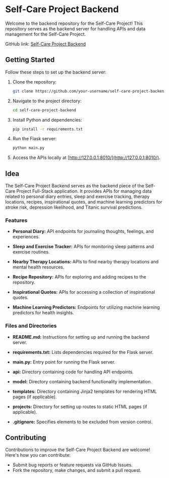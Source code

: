 # Self-Care Project Backend

Welcome to the backend repository for the Self-Care Project! This repository serves as the backend server for handling APIs and data management for the Self-Care Project.

GitHub link: [Self-Care Project Backend](https://github.com/your-username/self-care-project-backend)

## Getting Started

Follow these steps to set up the backend server:

1. Clone the repository:

    ```bash
    git clone https://github.com/your-username/self-care-project-backend.git
    ```

2. Navigate to the project directory:

    ```bash
    cd self-care-project-backend
    ```

3. Install Python and dependencies:

    ```bash
    pip install -r requirements.txt
    ```

4. Run the Flask server:

    ```bash
    python main.py
    ```

5. Access the APIs locally at [http://127.0.0.1:8010/](http://127.0.0.1:8010/).

## Idea

The Self-Care Project Backend serves as the backend piece of the Self-Care Project Full-Stack application. It provides APIs for managing data related to personal diary entries, sleep and exercise tracking, therapy locations, recipes, inspirational quotes, and machine learning predictors for stroke risk, depression likelihood, and Titanic survival predictions.

### Features

- **Personal Diary:** API endpoints for journaling thoughts, feelings, and experiences.
  
- **Sleep and Exercise Tracker:** APIs for monitoring sleep patterns and exercise routines.

- **Nearby Therapy Locations:** APIs to find nearby therapy locations and mental health resources.

- **Recipe Repository:** APIs for exploring and adding recipes to the repository.

- **Inspirational Quotes:** APIs for accessing a collection of inspirational quotes.

- **Machine Learning Predictors:** Endpoints for utilizing machine learning predictors for health insights.

### Files and Directories

- **README.md:** Instructions for setting up and running the backend server.
  
- **requirements.txt:** Lists dependencies required for the Flask server.

- **main.py:** Entry point for running the Flask server.

- **api:** Directory containing code for handling API endpoints.

- **model:** Directory containing backend functionality implementation.

- **templates:** Directory containing Jinja2 templates for rendering HTML pages (if applicable).

- **projects:** Directory for setting up routes to static HTML pages (if applicable).

- **.gitignore:** Specifies elements to be excluded from version control.

## Contributing

Contributions to improve the Self-Care Project Backend are welcome! Here's how you can contribute:

- Submit bug reports or feature requests via GitHub Issues.
- Fork the repository, make changes, and submit a pull request.
